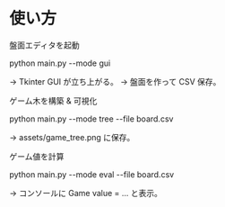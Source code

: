 # 使い方

盤面エディタを起動

python main.py --mode gui


→ Tkinter GUI が立ち上がる。
→ 盤面を作って CSV 保存。

ゲーム木を構築 & 可視化

python main.py --mode tree --file board.csv


→ assets/game_tree.png に保存。

ゲーム値を計算

python main.py --mode eval --file board.csv


→ コンソールに Game value = ... と表示。